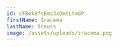 ```yaml
---
id: cFBek8fcEms3xOmtLtmdP
firstName: Iracema
lastName: Steurs
image: /assets/uploads/iracema.png
---
```

